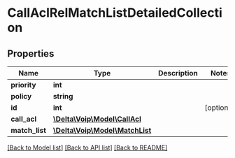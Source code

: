 # CallAclRelMatchListDetailedCollection

## Properties
Name | Type | Description | Notes
------------ | ------------- | ------------- | -------------
**priority** | **int** |  | 
**policy** | **string** |  | 
**id** | **int** |  | [optional] 
**call_acl** | [**\Delta\Voip\Model\CallAcl**](CallAcl.md) |  | 
**match_list** | [**\Delta\Voip\Model\MatchList**](MatchList.md) |  | 

[[Back to Model list]](../README.md#documentation-for-models) [[Back to API list]](../README.md#documentation-for-api-endpoints) [[Back to README]](../README.md)



